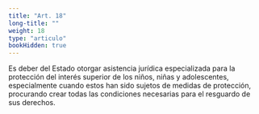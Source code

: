 ```yaml
---
title: "Art. 18"
long-title: ""
weight: 18
type: "articulo"
bookHidden: true
---
```

Es deber del Estado otorgar asistencia jurídica especializada para la protección del interés superior de los niños, niñas y adolescentes, especialmente cuando estos han sido sujetos de medidas de protección, procurando crear todas las condiciones necesarias para el resguardo de sus derechos.
